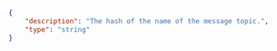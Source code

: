 ```json copy 
{
    "description": "The hash of the name of the message topic.",
    "type": "string"
} 
``` 
